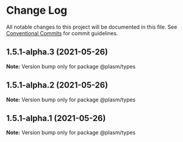# Change Log

All notable changes to this project will be documented in this file.
See [Conventional Commits](https://conventionalcommits.org) for commit guidelines.

## 1.5.1-alpha.3 (2021-05-26)

**Note:** Version bump only for package @plasm/types





## 1.5.1-alpha.2 (2021-05-26)

**Note:** Version bump only for package @plasm/types





## 1.5.1-alpha.1 (2021-05-26)

**Note:** Version bump only for package @plasm/types
